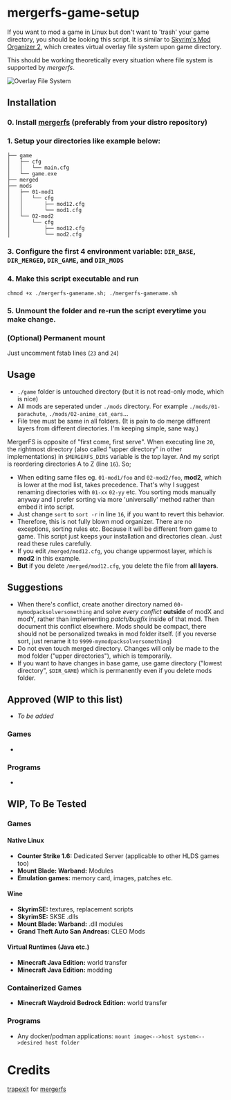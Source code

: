 # mergerfs-game-setup
If you want to mod a game in Linux but don't want to 'trash' your game directory, you should be looking this script. It is similar to [Skyrim's Mod Organizer 2](https://github.com/ModOrganizer2/modorganizer), which creates virtual overlay file system upon game directory.

This should be working theoretically every situation where file system is supported by *mergerfs*.


![Overlay File System](https://i.sstatic.net/QzaFD.png)

## Installation

### 0. Install [mergerfs](https://github.com/trapexit/mergerfs) (preferably from your distro repository)

### 1. Setup your directories like example below:
```
├── game
│   ├── cfg
│   │   └── main.cfg
│   └── game.exe
├── merged
├── mods
│   ├── 01-mod1
│   │   └── cfg
│   │       ├── mod12.cfg
│   │       └── mod1.cfg
│   └── 02-mod2
│       └── cfg
│           ├── mod12.cfg
│           └── mod2.cfg
```
### 3. Configure the first 4 environment variable: `DIR_BASE`, `DIR_MERGED`, `DIR_GAME`, and `DIR_MODS`
 
### 4. Make this script executable and run
```
chmod +x ./mergerfs-gamename.sh; ./mergerfs-gamename.sh
```
### 5. Unmount the folder and re-run the script everytime you make change.

### (Optional) Permanent mount
Just uncomment fstab lines (`23` and `24`)

## Usage
- `./game` folder is untouched directory (but it is not read-only mode, which is nice)
- All mods are seperated under `./mods` directory. For example `./mods/01-parachute`, `./mods/02-anime_cat_ears`...
- File tree must be same in all folders. (It is pain to do merge different layers from different directories. I'm keeping simple, sane way.)

MergerFS is opposite of "first come, first serve". When executing line `20`, the rightmost directory (also called "upper directory" in other implementations) in `$MERGERFS_DIRS` variable is the top layer. And my script is reordering directories A to Z (line `16`). So;
- When editing same files eg. `01-mod1/foo` and `02-mod2/foo`, **mod2**, which is lower at the mod list, takes precedence. That's why I suggest renaming directories with `01-xx` `02-yy` etc. You sorting mods manually anyway and I prefer sorting via more 'universally' method rather than embed it into script.
- Just change `sort` to `sort -r` in line `16`, if you want to revert this behavior.
- Therefore, this is not fully blown mod organizer. There are no exceptions, sorting rules etc. Because it will be different from game to game. This script just keeps your installation and directories clean. Just read these rules carefully.
- If you edit `/merged/mod12.cfg`, you change uppermost layer, which is **mod2** in this example.
- **But** if you delete `/merged/mod12.cfg`, you delete the file from **all layers**.

## Suggestions
- When there's conflict, create another directory named `00-mymodpacksolversomething` and solve *every conflict* **outside** of modX and modY, rather than implementing *patch/bugfix* inside of that mod. Then document this conflict elsewhere. Mods should be compact, there should not be personalized tweaks in mod folder itself. (if you reverse sort, just rename it to `9999-mymodpacksolversomething`)
- Do not even touch merged directory. Changes will only be made to the mod folder ("upper directories"), which is temporarily.
- If you want to have changes in base game, use game directory ("lowest directory", `$DIR_GAME`) which is permanently even if you delete mods folder.

## Approved (WIP to this list)
- *To be added*

### Games
- 

### Programs
-


## WIP, To Be Tested

### Games
#### Native Linux
- **Counter Strike 1.6:** Dedicated Server (applicable to other HLDS games too)
- **Mount Blade: Warband:** Modules
- **Emulation games:** memory card, images, patches etc.

#### Wine
- **SkyrimSE:** textures, replacement scripts
- **SkyrimSE:** SKSE .dlls
- **Mount Blade: Warband:** .dll modules
- **Grand Theft Auto San Andreas:** CLEO Mods

#### Virtual Runtimes (Java etc.)
- **Minecraft Java Edition:** world transfer
- **Minecraft Java Edition:** modding

### Containerized Games
- **Minecraft Waydroid Bedrock Edition:** world transfer

### Programs
- Any docker/podman applications: `mount image<-->host system<-->desired host folder`

# Credits
[trapexit](https://github.com/trapexit/) for [mergerfs](https://github.com/trapexit/mergerfs)
